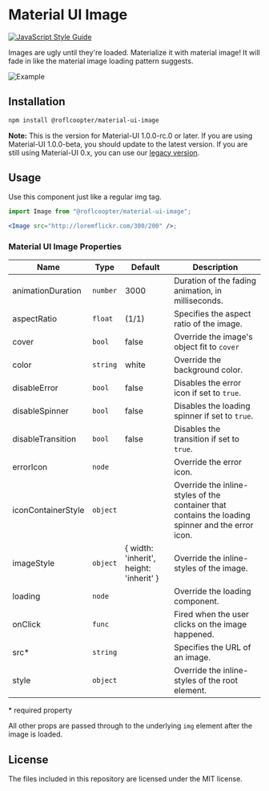 # Material UI Image

[![JavaScript Style Guide](https://img.shields.io/badge/code_style-standard-brightgreen.svg)](https://standardjs.com)

Images are ugly until they're loaded. Materialize it with material image! It will fade in like the material image loading pattern suggests.

![Example](demo.gif)

## Installation

```sh
npm install @roflcoopter/material-ui-image
```

**Note:** This is the version for Material-UI 1.0.0-rc.0 or later. If you are using Material-UI 1.0.0-beta, you should update to the latest version. If you are still using Material-UI 0.x, you can use our [legacy version][legacy].

## Usage

Use this component just like a regular img tag.

```jsx
import Image from "@roflcoopter/material-ui-image";

<Image src="http://loremflickr.com/300/200" />;
```

### Material UI Image Properties

| Name               | Type     | Default                                 | Description                                                                                       |
| ------------------ | -------- | --------------------------------------- | ------------------------------------------------------------------------------------------------- |
| animationDuration  | `number` | 3000                                    | Duration of the fading animation, in milliseconds.                                                |
| aspectRatio        | `float`  | (1/1)                                   | Specifies the aspect ratio of the image.                                                          |
| cover              | `bool`   | false                                   | Override the image's object fit to `cover`                                                        |
| color              | `string` | white                                   | Override the background color.                                                                    |
| disableError       | `bool`   | false                                   | Disables the error icon if set to `true`.                                                         |
| disableSpinner     | `bool`   | false                                   | Disables the loading spinner if set to `true`.                                                    |
| disableTransition  | `bool`   | false                                   | Disables the transition if set to `true`.                                                         |
| errorIcon          | `node`   | <BrokenImage />                         | Override the error icon.                                                                          |
| iconContainerStyle | `object` |                                         | Override the inline-styles of the container that contains the loading spinner and the error icon. |
| imageStyle         | `object` | { width: 'inherit', height: 'inherit' } | Override the inline-styles of the image.                                                          |
| loading            | `node`   | <CircularProgress size={48} />          | Override the loading component.                                                                   |
| onClick            | `func`   |                                         | Fired when the user clicks on the image happened.                                                 |
| src\*              | `string` |                                         | Specifies the URL of an image.                                                                    |
| style              | `object` |                                         | Override the inline-styles of the root element.                                                   |

\* required property

All other props are passed through to the underlying `img` element after the image is loaded.

## License

The files included in this repository are licensed under the MIT license.

[legacy]: https://github.com/roflcoopter/material-ui-image/tree/legacy
